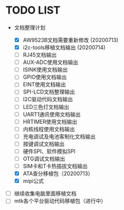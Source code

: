 # TODO LIST

- 文档整理计划

  - [X] AW9523B文档需要重新修改 (20200713)
  - [X] i2c-tools移植文档输出 (20200714)
  - [ ] RJ45文档输出
  - [ ] AUX-ADC使用文档输出
  - [ ] ISINK使用文档输出
  - [ ] GPIO使用文档输出
  - [ ] EINT使用文档输出
  - [ ] SPI-LCD文档整理输出
  - [ ] I2C驱动代码文档输出
  - [ ] LED三色灯文档输出
  - [ ] UART1通讯使用文档输出
  - [ ] HRTIMER使用文档输出
  - [ ] 内核线程使用文档输出
  - [ ] 充电调试及电池客制化文档输出
  - [ ] 按键调试文档输出
  - [ ] 硬件SPI、软件模拟SPI
  - [ ] OTG调试文档输出
  - [ ] SIM卡和T卡热插拔文档输出
  - [X] ATA查分移植包（20200713）
  - [X] mipi公式

- [ ] 继续收集电脑里面移植文档
- [ ] mtk各个平台驱动代码移植包（进行中）